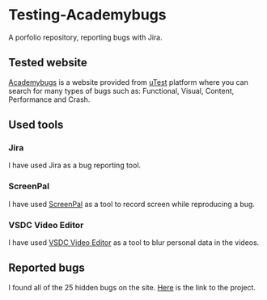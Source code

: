 # Testing-Academybugs
A porfolio repository, reporting bugs with Jira.

## Tested website
[Academybugs](https://academybugs.com/) is a website provided from [uTest](https://www.utest.com/) platform where you can search for many types of bugs such as: Functional, Visual, Content, Performance and Crash. 

## Used tools
### Jira
I have used Jira as a bug reporting tool.

### ScreenPal
I have used [ScreenPal](https://screenpal.com/screen-recorder) as a tool to record screen while reproducing a bug.

### VSDC Video Editor

I have used [VSDC Video Editor](https://www.videosoftdev.com/free-screen-recorder/download) as a tool to blur personal data in the videos.

## Reported bugs

I found all of the 25 hidden bugs on the site. [Here](https://maratonqa2023goit.atlassian.net/jira/software/projects/TA/boards/2) is the link to the project.
